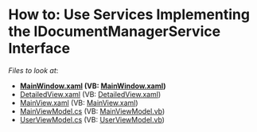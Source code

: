 <!-- default file list -->
# How to: Use Services Implementing the IDocumentManagerService Interface

*Files to look at*:

* **[MainWindow.xaml](./CS/DXDocumentUIServiceSample/MainWindow.xaml) (VB: [MainWindow.xaml](./VB/DXDocumentUIServiceSample/MainWindow.xaml))**
* [DetailedView.xaml](./CS/DXDocumentUIServiceSample/View/DetailedView.xaml) (VB: [DetailedView.xaml](./VB/DXDocumentUIServiceSample/View/DetailedView.xaml))
* [MainView.xaml](./CS/DXDocumentUIServiceSample/View/MainView.xaml) (VB: [MainView.xaml](./VB/DXDocumentUIServiceSample/View/MainView.xaml))
* [MainViewModel.cs](./CS/DXDocumentUIServiceSample/ViewModel/MainViewModel.cs) (VB: [MainViewModel.vb](./VB/DXDocumentUIServiceSample/ViewModel/MainViewModel.vb))
* [UserViewModel.cs](./CS/DXDocumentUIServiceSample/ViewModel/UserViewModel.cs) (VB: [UserViewModel.vb](./VB/DXDocumentUIServiceSample/ViewModel/UserViewModel.vb))
<!-- default file list end -->
